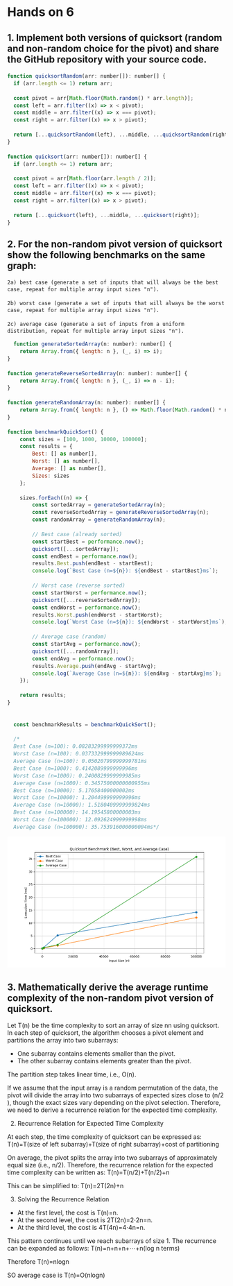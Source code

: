 # Hands on 6

## 1. Implement both versions of quicksort (random and non-random choice for the pivot) and share the GitHub repository with your source code.
  ```js
function quicksortRandom(arr: number[]): number[] {
    if (arr.length <= 1) return arr;

    const pivot = arr[Math.floor(Math.random() * arr.length)];
    const left = arr.filter((x) => x < pivot);
    const middle = arr.filter((x) => x === pivot);
    const right = arr.filter((x) => x > pivot);

    return [...quicksortRandom(left), ...middle, ...quicksortRandom(right)];
}

function quicksort(arr: number[]): number[] {
    if (arr.length <= 1) return arr;

    const pivot = arr[Math.floor(arr.length / 2)];
    const left = arr.filter((x) => x < pivot);
    const middle = arr.filter((x) => x === pivot);
    const right = arr.filter((x) => x > pivot);

    return [...quicksort(left), ...middle, ...quicksort(right)];
}
  ```
## 2.  For the non-random pivot version of quicksort show the following benchmarks on the same graph:

    2a) best case (generate a set of inputs that will always be the best case, repeat for multiple array input sizes "n").

    2b) worst case (generate a set of inputs that will always be the worst case, repeat for multiple array input sizes "n").

    2c) average case (generate a set of inputs from a uniform distribution, repeat for multiple array input sizes "n").
```js
  function generateSortedArray(n: number): number[] {
    return Array.from({ length: n }, (_, i) => i);
}

function generateReverseSortedArray(n: number): number[] {
    return Array.from({ length: n }, (_, i) => n - i);
}

function generateRandomArray(n: number): number[] {
    return Array.from({ length: n }, () => Math.floor(Math.random() * n));
}

function benchmarkQuickSort() {
    const sizes = [100, 1000, 10000, 100000];
    const results = {
        Best: [] as number[],
        Worst: [] as number[],
        Average: [] as number[],
        Sizes: sizes
    };

    sizes.forEach((n) => {
        const sortedArray = generateSortedArray(n);
        const reverseSortedArray = generateReverseSortedArray(n);
        const randomArray = generateRandomArray(n);

        // Best case (already sorted)
        const startBest = performance.now();
        quicksort([...sortedArray]);
        const endBest = performance.now();
        results.Best.push(endBest - startBest);
        console.log(`Best Case (n=${n}): ${endBest - startBest}ms`);

        // Worst case (reverse sorted)
        const startWorst = performance.now();
        quicksort([...reverseSortedArray]);
        const endWorst = performance.now();
        results.Worst.push(endWorst - startWorst);
        console.log(`Worst Case (n=${n}): ${endWorst - startWorst}ms`);

        // Average case (random)
        const startAvg = performance.now();
        quicksort([...randomArray]);
        const endAvg = performance.now();
        results.Average.push(endAvg - startAvg);
        console.log(`Average Case (n=${n}): ${endAvg - startAvg}ms`);
    });

    return results;
}


  const benchmarkResults = benchmarkQuickSort();
  
  /*
  Best Case (n=100): 0.08283299999999372ms
  Worst Case (n=100): 0.037332999999989624ms
  Average Case (n=100): 0.05020799999999781ms
  Best Case (n=1000): 0.4142089999999996ms
  Worst Case (n=1000): 0.2400829999999985ms
  Average Case (n=1000): 0.34575000000000955ms
  Best Case (n=10000): 5.17658400000002ms
  Worst Case (n=10000): 1.204499999999996ms
  Average Case (n=10000): 1.5180409999999824ms
  Best Case (n=100000): 14.19545800000003ms
  Worst Case (n=100000): 12.092624999999998ms
  Average Case (n=100000): 35.753916000000004ms*/
```

![Graph plot](Benchmark.png)

## 3. Mathematically derive the average runtime complexity of the non-random pivot version of quicksort.

Let T(n) be the time complexity to sort an array of size nn using quicksort. In each step of quicksort, the algorithm chooses a pivot element and partitions the array into two subarrays:

-  One subarray contains elements smaller than the pivot.
-  The other subarray contains elements greater than the pivot.

The partition step takes linear time, i.e., O(n).

If we assume that the input array is a random permutation of the data, the pivot will divide the array into two subarrays of expected sizes close to (n/2​), though the exact sizes vary depending on the pivot selection. Therefore, we need to derive a recurrence relation for the expected time complexity.

2. Recurrence Relation for Expected Time Complexity

At each step, the time complexity of quicksort can be expressed as:
T(n)=T(size of left subarray)+T(size of right subarray)+cost of partitioning

On average, the pivot splits the array into two subarrays of approximately equal size (i.e., n/2​). Therefore, the recurrence relation for the expected time complexity can be written as:
T(n)=T(n/2)+T(n/2)+n

This can be simplified to:
T(n)=2T(2n​)+n

3. Solving the Recurrence Relation

- At the first level, the cost is T(n)=n.
- At the second level, the cost is 2T(2n​)=2⋅2n​=n.
- At the third level, the cost is 4T(4n​)=4⋅4n​=n.

This pattern continues until we reach subarrays of size 1. The recurrence can be expanded as follows:
T(n)=n+n+n+⋯+n(log n terms)

Therefore
T(n)=nlogn

SO average case is 
T(n)=O(nlogn)

